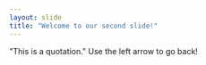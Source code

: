 ```yaml
---
layout: slide
title: "Welcome to our second slide!"
---
```

"This is a quotation."
Use the left arrow to go back!
